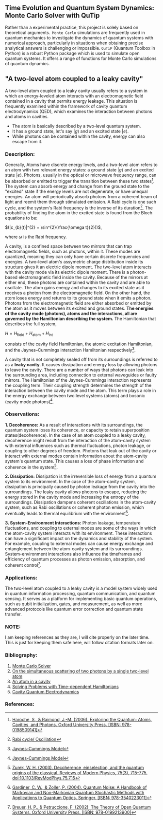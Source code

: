 ## Time Evolution and Quantum System Dynamics: Monte Carlo Solver with QuTip
Rather than a experimental practice, this project is solely based on theoretical arguments.` Monte Carlo` simulations are frequently used in quantum mechanics to investigate the dynamics of quantum systems with numerical approach, particularly in situations when obtaining precise analytical answers is challenging or impossible. `QuTiP` (Quantum Toolbox in Python) is a robust Python package which is used to simulate open quantum systems. It offers a range of functions for Monte Carlo simulations of quantum dynamics.

## "A two-level atom coupled to a leaky cavity"
A two-level atom coupled to a leaky cavity usually refers to a system in which an energy-leveled atom interacts with an electromagnetic field contained in a cavity that permits energy leakage. This situation is frequently examined within the framework of cavity quantum electrodynamics (QED), which examines the interaction between photons and atoms in cavities.

- The atom is basically described by a two-level quantum system.
- It has a ground state, let's say $\left| g \right\rangle$ and an excited state $\left| e \right\rangle$.
- While photons can be contained within the cavity, energy can also escape from it.

### Description:
Generally, Atoms have discrete energy levels, and a two-level atom refers to an atom with two relevant energy states: a ground state $\left| g \right\rangle$ and an excited state $\left| e \right\rangle$. Photons, usually in the optical or microwave frequency range, can be absorbed or emitted to trigger the transition between these two states[^1]. The system can absorb energy and change from the ground state to the "excited" state if the energy levels are not degenerate, or have unequal energies. An atom will periodically absorb photons from a coherent beam of light and reemit them through stimulated emission. A Rabi cycle is one such cycle, and the system's Rabi frequency is the inverse of its duration[^2]. The probability of finding the atom in the excited state is found from the Bloch equations to be:
 
 $(|c_{b}(t)|^{2} = \sin^{2}(\frac{\omega t}{2}))$,

 where ${\displaystyle \omega }$ is the Rabi frequency.

A cavity, is a confined space between two mirrors that can trap electromagnetic fields, such as photons, within it. These modes are quantized, meaning they can only have certain discrete frequencies and energies. A two-level atom's assymetric charge distribution inside its structure gives it an electric dipole moment.  The two-level atom interacts with the cavity mode via its electric dipole moment. There is a photon-based electromagnetic field inside the cavity. Because of the mirrors at either end, these photons are contained within the cavity and are able to oscillate. The atom gains energy and changes to its excited state as it receives a photon from the electromagnetic field. On the other hand, the atom loses energy and returns to its ground state when it emits a photon. Photons from the electromagnetic field are either absorbed or emitted by the atom as it moves between its excited and ground states. **The energies of the cavity mode (photons), atoms and the interactions, all are governed by the Hamiltonian describing the system.**
The Hamiltonian that describes the full system,

$H=H_{\text{field}}+H_{\text{atom}}+H_{\text{int}}$

consists of the cavity field Hamiltonian, the atomic excitation Hamiltonian, and the Jaynes–Cummings interaction Hamiltonian respectively[^3].


A cavity that is not completely sealed off from its surroundings is referred to as a **leaky cavity**. It causes dissipation and energy loss by allowing photons to leave the cavity. There are a number of ways that photons can leak into the surrounding area, including connection to external waveguides or faulty mirrors. The Hamiltonian of the Jaynes-Cummings interaction represents the coupling term. Their coupling strength determines the strength of the interaction between the cavity mode and the atom. This term plays a role in the energy exchange between two level systems (atoms) and bosonic (cavity mode photons)[^3].

### Observations:
**1. Decoherence:**
As a result of interactions with its surroundings, the quantum system loses its coherence, or capacity to retain superposition states(decoherence). In the case of an atom coupled to a leaky cavity, decoherence might result from the interaction of the atom-cavity system with external influences such as thermal fluctuations, photon leakage, or coupling to other degrees of freedom. Photons that leak out of the cavity or interact with external modes contain information about the atom-cavity system's quantum state. This causes a loss of phase information and coherence in the system[^4].

**2. Dissipation:**
Dissipation is the irreversible loss of energy from a quantum system to its environment. In the case of the atom-cavity system, dissipation is principally caused by photon leakage from the cavity into the surroundings. The leaky cavity allows photons to escape, reducing the energy stored in the cavity mode and increasing the entropy of the surroundings. Dissipation dampens coherent oscillations in the atom-cavity system, such as Rabi oscillations or coherent photon emission, which eventually leads to thermal equilibrium with the environment[^5].

**3. System-Environment Interactions:**
Photon leakage, temperature fluctuations, and coupling to external modes are some of the ways in which the atom-cavity system interacts with its environment.
These interactions can have a significant impact on the dynamics and stability of the system. For example, coupling to external modes can cause energy exchange and entanglement between the atom-cavity system and its surroundings.
System-environment interactions also influence the timeframes and efficiency of quantum processes as photon emission, absorption, and coherent control[^6].







### Applications:
The two-level atom coupled to a leaky cavity is a model system widely used in quantum information processing, quantum communication, and quantum sensing. It serves as a platform for implementing basic quantum operations, such as qubit initialization, gates, and measurement, as well as more advanced protocols like quantum error correction and quantum state transfer.


### NOTE: 
I am keeping references as they are, I will cite properly on the later time. This is just for keeping them safe here, will follow citation formats later on.
### Bibliography:
1. [Monte Carlo Solver](https://qutip.org/docs/latest/guide/dynamics/dynamics-monte.html)
2. [On the simultaneous scattering of two photons by a single two-level atom](https://www.nature.com/articles/s41566-023-01260-7)
3. [An atom in a cavity](https://phys.libretexts.org/Bookshelves/Quantum_Mechanics/Advanced_Quantum_Mechanics_(Kok)/09%3A_New_Page/9.3%3A_An_Atom_in_a_Cavity)
4. [Solving Problems with Time-dependent Hamiltonians](https://qutip.org/docs/latest/guide/dynamics/dynamics-time.html#time)
5. [Cavity Quantum Electrodynamics](https://link.springer.com/chapter/10.1007/978-3-540-34572-5_5)


### References:
[^1]: [Haroche, S., & Raimond, J.-M. (2006). Exploring the Quantum: Atoms, Cavities, and Photons. Oxford University Press. [ISBN: 978-0198509141]](http://math0.bnu.edu.cn/~zhengc/material/macsoft/ebooksclub.org__Exploring_the_Quantum__Atoms__Cavities__and_Photons__Oxford_Graduate_Texts_.pdf)

[^2]: [Rabi cycle/ Oscillation](https://en.wikipedia.org/wiki/Rabi_cycle)

[^3]: [Jaynes-Cummings Model](https://en.wikipedia.org/wiki/Jaynes%E2%80%93Cummings_model)

[^4]: [Zurek, W. H. (2003). Decoherence, einselection, and the quantum origins of the classical. Reviews of Modern Physics, 75(3), 715-775. doi:10.1103/RevModPhys.75.715](https://journals.aps.org/rmp/abstract/10.1103/RevModPhys.75.715)

[^5]: [Gardiner, C. W., & Zoller, P. (2004). Quantum Noise: A Handbook of Markovian and Non-Markovian Quantum Stochastic Methods with Applications to Quantum Optics. Springer. [ISBN: 978-3540223011]](https://books.google.com/books/about/Quantum_Noise.html?id=a_xsT8oGhdgC)

[^6]: [Breuer, H. P., & Petruccione, F. (2002). The Theory of Open Quantum Systems. Oxford University Press. [ISBN: 978-0199213900]](http://info.phys.unm.edu/~ideutsch/Classes/Phys581S23/Reference%20Material%EF%80%A8/Heinz-Peter%20Breuer,%20Francesco%20Petruccione%20-%20The%20Theory%20of%20Open%20Quantum%20Systems.pdf)

